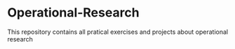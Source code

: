# Operational-Research
This repository contains all pratical exercises and projects about operational research
